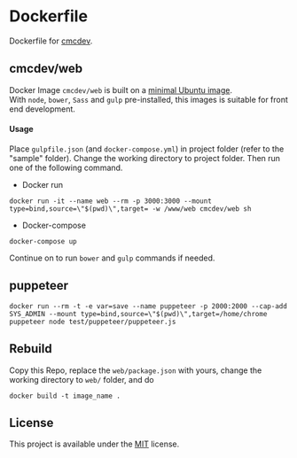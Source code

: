 # Dockerfile
Dockerfile for [cmcdev](https://hub.docker.com/u/cmcdev/).

## cmcdev/web
Docker Image `cmcdev/web` is built on a [minimal Ubuntu image](https://github.com/phusion/baseimage-docker).   
With `node`, `bower`, `Sass` and `gulp` pre-installed, this images is suitable for front end development. 

#### Usage
Place `gulpfile.json` (and `docker-compose.yml`) in project folder (refer to the "sample" folder). Change the working directory to project folder. Then run one of the following command.   

- Docker run   
```
docker run -it --name web --rm -p 3000:3000 --mount type=bind,source=\"$(pwd)\",target= -w /www/web cmcdev/web sh
```
- Docker-compose  
```
docker-compose up
```
Continue on to run `bower` and `gulp` commands if needed.


## puppeteer
```
docker run --rm -t -e var=save --name puppeteer -p 2000:2000 --cap-add SYS_ADMIN --mount type=bind,source=\"$(pwd)\",target=/home/chrome puppeteer node test/puppeteer/puppeteer.js
```

## Rebuild
Copy this Repo, replace the `web/package.json` with yours, change the working directory to `web/` folder, and do 
```
docker build -t image_name .
```

## License
This project is available under the [MIT](https://opensource.org/licenses/mit-license.php) license.  